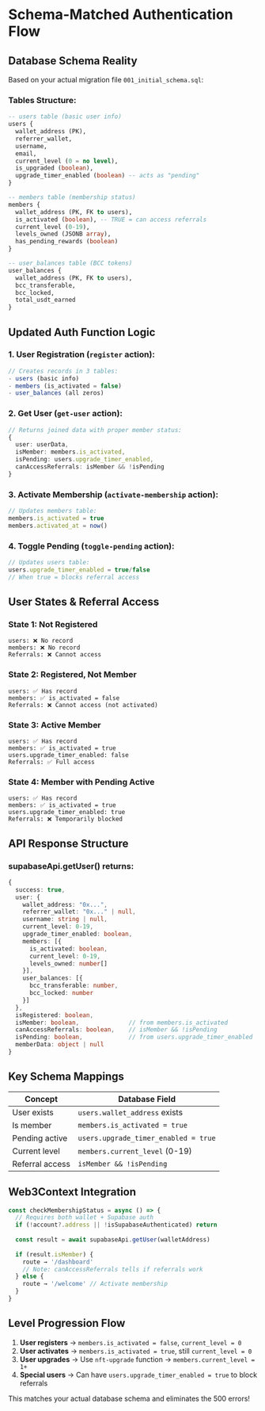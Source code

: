 # Schema-Matched Authentication Flow

## Database Schema Reality

Based on your actual migration file `001_initial_schema.sql`:

### Tables Structure:
```sql
-- users table (basic user info)
users {
  wallet_address (PK),
  referrer_wallet,
  username,
  email, 
  current_level (0 = no level),
  is_upgraded (boolean),
  upgrade_timer_enabled (boolean) -- acts as "pending"
}

-- members table (membership status)  
members {
  wallet_address (PK, FK to users),
  is_activated (boolean), -- TRUE = can access referrals
  current_level (0-19),
  levels_owned (JSONB array),
  has_pending_rewards (boolean)
}

-- user_balances table (BCC tokens)
user_balances {
  wallet_address (PK, FK to users),
  bcc_transferable,
  bcc_locked,
  total_usdt_earned
}
```

## Updated Auth Function Logic

### 1. User Registration (`register` action):
```typescript
// Creates records in 3 tables:
- users (basic info)
- members (is_activated = false)  
- user_balances (all zeros)
```

### 2. Get User (`get-user` action):
```typescript
// Returns joined data with proper member status:
{
  user: userData,
  isMember: members.is_activated,
  isPending: users.upgrade_timer_enabled, 
  canAccessReferrals: isMember && !isPending
}
```

### 3. Activate Membership (`activate-membership` action):
```typescript
// Updates members table:
members.is_activated = true
members.activated_at = now()
```

### 4. Toggle Pending (`toggle-pending` action):
```typescript  
// Updates users table:
users.upgrade_timer_enabled = true/false
// When true = blocks referral access
```

## User States & Referral Access

### State 1: Not Registered
```
users: ❌ No record
members: ❌ No record
Referrals: ❌ Cannot access
```

### State 2: Registered, Not Member
```
users: ✅ Has record
members: ✅ is_activated = false
Referrals: ❌ Cannot access (not activated)
```

### State 3: Active Member
```
users: ✅ Has record  
members: ✅ is_activated = true
users.upgrade_timer_enabled: false
Referrals: ✅ Full access
```

### State 4: Member with Pending Active
```
users: ✅ Has record
members: ✅ is_activated = true  
users.upgrade_timer_enabled: true
Referrals: ❌ Temporarily blocked
```

## API Response Structure

### supabaseApi.getUser() returns:
```typescript
{
  success: true,
  user: {
    wallet_address: "0x...",
    referrer_wallet: "0x..." | null,
    username: string | null,
    current_level: 0-19,
    upgrade_timer_enabled: boolean,
    members: [{
      is_activated: boolean,
      current_level: 0-19,
      levels_owned: number[]
    }],
    user_balances: [{
      bcc_transferable: number,
      bcc_locked: number
    }]
  },
  isRegistered: boolean,
  isMember: boolean,              // from members.is_activated
  canAccessReferrals: boolean,    // isMember && !isPending
  isPending: boolean,             // from users.upgrade_timer_enabled
  memberData: object | null
}
```

## Key Schema Mappings

| Concept | Database Field |
|---------|---------------|
| User exists | `users.wallet_address` exists |
| Is member | `members.is_activated = true` |
| Pending active | `users.upgrade_timer_enabled = true` |
| Current level | `members.current_level` (0-19) |
| Referral access | `isMember && !isPending` |

## Web3Context Integration

```typescript
const checkMembershipStatus = async () => {
  // Requires both wallet + Supabase auth
  if (!account?.address || !isSupabaseAuthenticated) return
  
  const result = await supabaseApi.getUser(walletAddress)
  
  if (result.isMember) {
    route → '/dashboard' 
    // Note: canAccessReferrals tells if referrals work
  } else {
    route → '/welcome' // Activate membership  
  }
}
```

## Level Progression Flow

1. **User registers** → `members.is_activated = false`, `current_level = 0`
2. **User activates** → `members.is_activated = true`, still `current_level = 0`  
3. **User upgrades** → Use `nft-upgrade` function → `members.current_level = 1+`
4. **Special users** → Can have `users.upgrade_timer_enabled = true` to block referrals

This matches your actual database schema and eliminates the 500 errors!